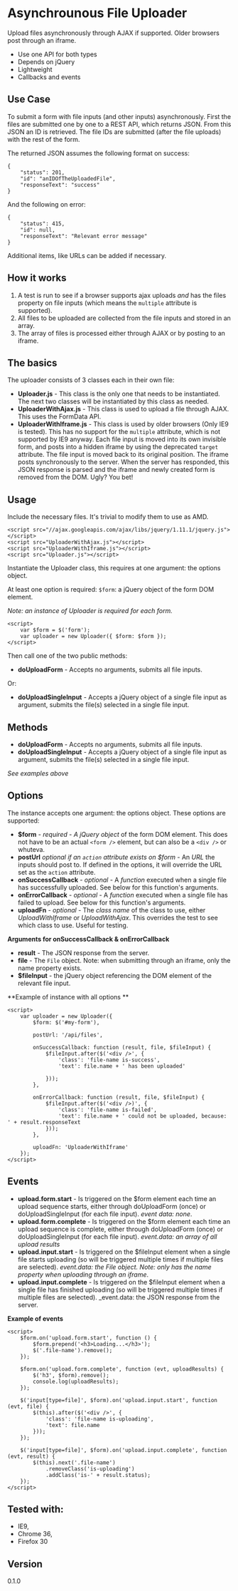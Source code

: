 Asynchrounous File Uploader
=========

Upload files asynchronously through AJAX if supported. Older browsers post through an iframe.

  - Use one API for both types
  - Depends on jQuery
  - Lightweight
  - Callbacks and events

Use Case
---
To submit a form with file inputs (and other inputs) asynchronously. First the files are submitted one by one to a REST API, which returns JSON. From this JSON an ID is retrieved. The file IDs are submitted (after the file uploads) with the rest of the form.

The returned JSON assumes the following format on success:

    {
        "status": 201,
        "id": "anIDOfTheUploadedFile",
        "responseText": "success"
    }

And the following on error:

    {
        "status": 415,
        "id": null,
        "responseText": "Relevant error message"
    }

Additional items, like URLs can be added if necessary.

How it works
---
1. A test is run to see if a browser supports ajax uploads *and* has the files property on file inputs (which means the ```multiple``` attribute is supported).
2. All files to be uploaded are collected from the file inputs and stored in an array.
3. The array of files is processed either through AJAX or by posting to an iframe.

The basics
---
The uploader consists of 3 classes each in their own file:
- **Uploader.js** - This class is the only one that needs to be instantiated. The next two classes will be instantiated by this class as needed.
- **UploaderWithAjax.js** - This class is used to upload a file through AJAX. This uses the FormData API.
- **UploaderWithIframe.js** - This class is used by older browsers (Only IE9 is tested). This has no support for the ```multiple``` attribute, which is not supported by IE9 anyway. Each file input is moved into its own invisible form, and posts into a hidden iframe by using the deprecated ```target``` attribute. The file input is moved back to its original position. The iframe posts synchronously to the server. When the server has responded, this JSON response is parsed and the iframe and newly created form is removed from the DOM. Ugly? You bet!

Usage
---
Include the necessary files. It's trivial to modify them to use as AMD.

    <script src="//ajax.googleapis.com/ajax/libs/jquery/1.11.1/jquery.js"></script>
    <script src="UploaderWithAjax.js"></script>
    <script src="UploaderWithIframe.js"></script>
    <script src="Uploader.js"></script>

Instantiate the Uploader class, this requires at one argument: the options object.

At least one option is required: ```$form```: a jQuery object of the form DOM element.

_Note: an instance of Uploader is required for each form._

    <script>
        var $form = $('form');
        var uploader = new Uploader({ $form: $form });
    </script>

Then call one of the two public methods:
- **doUploadForm** - Accepts no arguments, submits all file inputs.


    <script>
        var $form = $('form');
        var uploader = new Uploader({ $form: $form });

        $form.on('submit', function () {
            uploader.doUploadForm();
        });
    </script>

Or:
- **doUploadSingleInput** - Accepts a jQuery object of a single file input as argument, submits the file(s) selected in a single file input.


    <script>
        var $form = $('form');
        var uploader = new Uploader({ $form: $form });

        $('input[type=file]', $form).on('change', function () {
            uploader.doUploadSingleInput($(this));
        });
    </script>

Methods
---
- **doUploadForm** - Accepts no arguments, submits all file inputs.
- **doUploadSingleInput** - Accepts a jQuery object of a single file input as argument, submits the file(s) selected in a single file input.

_See examples above_

Options
---

The instance accepts one argument: the options object.
These options are supported:
- **$form** - _required_ - _A jQuery object_ of the form DOM element. This does not have to be an actual ```<form />``` element, but can also be a ```<div />``` or whuteva.
- **postUrl** _optional if an ```action``` attribute exists on $form_ - An _URL_ the inputs should post to. If defined in the options, it will override the URL set as the ```action``` attribute.
- **onSuccessCallback** - _optional_ - A _function_ executed when a single file has successfully uploaded. See below for this function's arguments.
- **onErrorCallback** - _optional_ - A _function_ executed when a single file has failed to upload. See below for this function's arguments.
- **uploadFn** - _optional_ - The _class name_ of the class to use, either _UploadWithIframe_ or _UploadWithAjax_. This overrides the test to see which class to use. Useful for testing.

**Arguments for onSuccessCallback & onErrorCallback**
- **result** - The JSON response from the server.
- **file** - The ```File``` object. Note: when submitting through an iframe, only the name property exists.
- **$fileInput** - the jQuery object referencing the DOM element of the relevant file input.

**Example of instance with all options **


    <script>
        var uploader = new Uploader({
            $form: $('#my-form'),

            postUrl: '/api/files',

            onSuccessCallback: function (result, file, $fileInput) {
                $fileInput.after($('<div />', {
                    'class': 'file-name is-success',
                    'text': file.name + ' has been uploaded'

                }));
            },

            onErrorCallback: function (result, file, $fileInput) {
                $fileInput.after($('<div />)', {
                    'class': 'file-name is-failed',
                    'text': file.name + ' could not be uploaded, because: ' + result.responseText
                }));
            },

            uploadFn: 'UploaderWithIframe'
        });
    </script>


Events
---
- **upload.form.start** -  Is triggered on the $form element each time an upload sequence starts, either through doUploadForm (once) or doUploadSingleInput (for each file input). _event data: none_.
- **upload.form.complete** - Is triggered on the $form element each time  an upload sequence is complete, either through doUploadForm (once) or doUploadSingleInput (for each file input). _event.data: an array of all upload results_
- **upload.input.start** - Is triggered on the $fileInput element when a single file starts uploading (so will be triggered multiple times if multiple files are selected). _event.data: the File object. Note: only has the name property when uploading through an iframe_.
- **upload.input.complete** - Is triggered on the $fileInput element when a single file has finished uploading (so will be triggered multiple times if multiple files are selected). _event.data: the JSON response from the server.

**Example of events**

    <script>
        $form.on('upload.form.start', function () {
            $form.prepend('<h3>Loading...</h3>');
            $('.file-name').remove();
        });

        $form.on('upload.form.complete', function (evt, uploadResults) {
            $('h3', $form).remove();
            console.log(uploadResults);
        });

        $('input[type=file]', $form).on('upload.input.start', function (evt, file) {
            $(this).after($('<div />', {
                'class': 'file-name is-uploading',
                'text': file.name
            }));
        });

        $('input[type=file]', $form).on('upload.input.complete', function (evt, result) {
            $(this).next('.file-name')
                .removeClass('is-uploading')
                .addClass('is-' + result.status);
        });
    </script>


Tested with:
---
- IE9,
- Chrome 36,
- Firefox 30


Version
----

0.1.0

